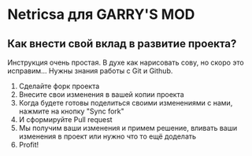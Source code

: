 # Netricsa для GARRY'S MOD

## Как внести свой вклад в развитие проекта?
Инструкция очень простая. В духе как нарисовать сову, но скоро это исправим...
Нужны знания работы с Git и Github.

1. Сделайте форк проекта
2. Внесите свои изменения в вашей копии проекта
3. Когда будете готовы поделиться своими изменениями с нами, нажмите на кнопку "Sync fork"
4. И сформируйте Pull request
5. Мы получим ваши изменения и примем решение, вливать ваши изменения в проект или нужно что то ещё доделать
6. Profit!